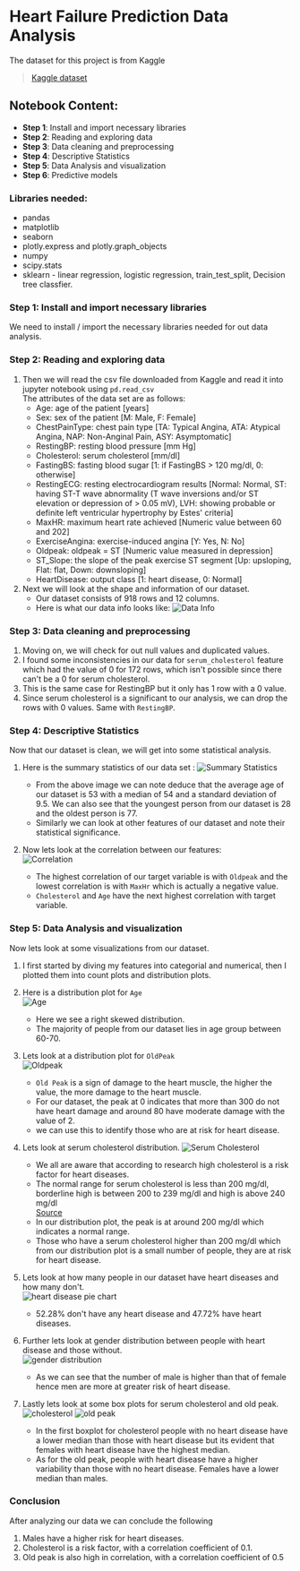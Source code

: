 # Heart Failure Prediction Data Analysis  
The dataset for this project is from Kaggle
> [Kaggle dataset](https://www.kaggle.com/datasets/fedesoriano/heart-failure-prediction)  

## Notebook Content:

- **Step 1**: Install and import necessary libraries
- **Step 2**: Reading and exploring data
- **Step 3**: Data cleaning and preprocessing
- **Step 4**: Descriptive Statistics
- **Step 5**: Data Analysis and visualization
- **Step 6**: Predictive models  

### Libraries needed:
- pandas
- matplotlib
- seaborn
- plotly.express and plotly.graph_objects
- numpy
- scipy.stats
- sklearn - linear regression, logistic regression, train_test_split, Decision tree classfier.  

### Step 1: Install and import necessary libraries  
We need to install / import the necessary libraries needed for out data analysis.

### Step 2: Reading and exploring data  

1. Then we will read the csv file downloaded from Kaggle and read it into jupyter notebook using `pd.read_csv`  
The attributes of the data set are as follows:  
    - Age: age of the patient [years]
    - Sex: sex of the patient [M: Male, F: Female]
    - ChestPainType: chest pain type [TA: Typical Angina, ATA: Atypical Angina, NAP: Non-Anginal Pain, ASY: Asymptomatic]
    - RestingBP: resting blood pressure [mm Hg]
    - Cholesterol: serum cholesterol [mm/dl]
    - FastingBS: fasting blood sugar [1: if FastingBS > 120 mg/dl, 0: otherwise]
    - RestingECG: resting electrocardiogram results [Normal: Normal, ST: having ST-T wave abnormality (T wave inversions and/or ST elevation or depression of > 0.05 mV), LVH: showing probable or definite left ventricular hypertrophy by Estes' criteria]
    - MaxHR: maximum heart rate achieved [Numeric value between 60 and 202]
    - ExerciseAngina: exercise-induced angina [Y: Yes, N: No]
    - Oldpeak: oldpeak = ST [Numeric value measured in depression]
    - ST_Slope: the slope of the peak exercise ST segment [Up: upsloping, Flat: flat, Down: downsloping]
    - HeartDisease: output class [1: heart disease, 0: Normal]  
2. Next we will look at the shape and information of our dataset.
    - Our dataset consists of 918 rows and 12 columns.
    - Here is what our data info looks like: 
    ![Data Info](./images/Screenshot%202023-09-15%20145049.png)  

### Step 3: Data cleaning and preprocessing  
1. Moving on, we will check for out null values and duplicated values.
2. I found some inconsistencies in our data for `serum_cholesterol` feature which had the value of 0 for 172 rows, which isn't possible since there can't be a 0 for serum cholesterol.
3. This is the same case for RestingBP but it only has 1 row with a 0 value.
4. Since serum cholesterol is a significant to our analysis, we can drop the rows with 0 values. Same with `RestingBP`.

### Step 4: Descriptive Statistics  
Now that our dataset is clean, we will get into some statistical analysis.
1. Here is the summary statistics of our data set :
![Summary Statistics](./images/summary_stats.png)  
    - From the above image we can note deduce that the average age of our dataset is 53 with a median of 54 and a standard deviation of 9.5. We can also see that the youngest person from our dataset is 28 and the oldest person is 77. 
    - Similarly we can look at other features of our dataset and note their statistical significance.  

2. Now lets look at the correlation between our features:  
![Correlation](./images/correlation.png)  
    - The highest correlation of our target variable is with `Oldpeak` and the lowest correlation is with `MaxHr` which is actually a negative value.
    - `Cholesterol` and `Age` have the next highest correlation with target variable.  

### Step 5: Data Analysis and visualization  

Now lets look at some visualizations from our dataset.
1. I first started by diving my features into categorial and numerical, then I plotted them into count plots and distribution plots.
2. Here is a distribution plot for `Age`  
![Age](./images/age_distribution.png)  
    - Here we see a right skewed distribution. 
    - The majority of people from our dataset lies in age group between 60-70.  
3. Lets look at a distribution plot for `OldPeak`  
![Oldpeak](./images/old_peak_dist.png)
    - `Old Peak` is a sign of damage to the heart muscle, the higher the value, the more damage to the heart muscle.
    - For our dataset, the peak at 0 indicates that more than 300 do not have heart damage and around 80 have moderate damage with the value of 2.
    - we can use this to identify those who are at risk for heart disease.  
4. Lets look at serum cholesterol distribution.
![Serum Cholesterol](./images/serum_cholesterol_distribution.png)
    - We all are aware that according to research high cholesterol is a risk factor for heart diseases.
    - The normal range for serum cholesterol is less than 200 mg/dl, borderline high is between 200 to 239 mg/dl and high is above 240 mg/dl  
    [Source]("https://www.hopkinsmedicine.org/health/treatment-tests-and-therapies/lipid-panel#:~:text=Here%20are%20the%20ranges%20for,or%20above%20240%20mg%2FdL")  
    - In our distribution plot, the peak is at around 200 mg/dl which indicates a normal range.
    - Those who have a serum cholesterol higher than 200 mg/dl which from our distribution plot is a small number of people, they are at risk for heart disease.  
5. Lets look at how many people in our dataset have heart diseases and how many don't.  
    ![heart disease pie chart](./images/pie_chart.png)  
    - 52.28% don't have any heart disease and 47.72% have heart diseases.  
6. Further lets look at gender distribution between people with heart disease and those without.  
![gender distribution](./images/gender_dist.png)  
    - As we can see that the number of male is higher than that of female hence men are more at greater risk of heart disease.

7. Lastly lets look at some box plots for serum cholesterol and old peak.  
![cholesterol](./images/choles_gender_boxplot.png)
![old peak](./images/old_peak_gender_boxplot.png)

    - In the first boxplot for cholesterol people with no heart disease have a lower median than those with heart disease but its evident that females with heart disease have the highest median.
    - As for the old peak, people with heart disease have a higher variability than those with no heart disease. Females have a lower median than males.  

### Conclusion

After analyzing our data we can conclude the following  
1. Males have a higher risk for heart diseases.  
2. Cholesterol is a risk factor, with a correlation coefficient of 0.1.  
3. Old peak is also high in correlation, with a correlation coefficient of 0.5   